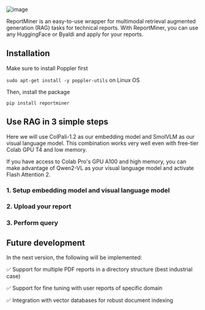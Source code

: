 ![image](https://github.com/user-attachments/assets/c9bcf0b6-5335-49ea-9b9a-eba9d51feb40)

ReportMiner is an easy-to-use wrapper for multimodal retrieval augmented generation (RAG) tasks for technical reports. With ReportMiner, you can use any HuggingFace or Byaldi and apply for your reports. 

## Installation
Make sure to install Poppler first

`sudo apt-get install -y poppler-utils` on Linux OS

Then, install the package

`pip install reportminer`

## Use RAG in 3 simple steps

Here we will use ColPali-1.2 as our embedding model and SmolVLM as our visual language model. This combination works very well even with free-tier Colab GPU T4 and low memory.

If you have access to Colab Pro's GPU A100 and high memory, you can make advantage of Qwen2-VL as your visual language model and activate Flash Attention 2.

### 1. Setup embedding model and visual language model

### 2. Upload your report

### 3. Perform query

## Future development

In the next version, the following will be implemented:

✅ Support for multiple PDF reports in a directory structure (best industrial case)

✅ Support for fine tuning with user reports of specific domain

✅ Integration with vector databases for robust document indexing 



